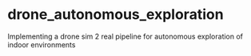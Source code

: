 # drone_autonomous_exploration
Implementing a drone sim 2 real pipeline for autonomous exploration of indoor environments
